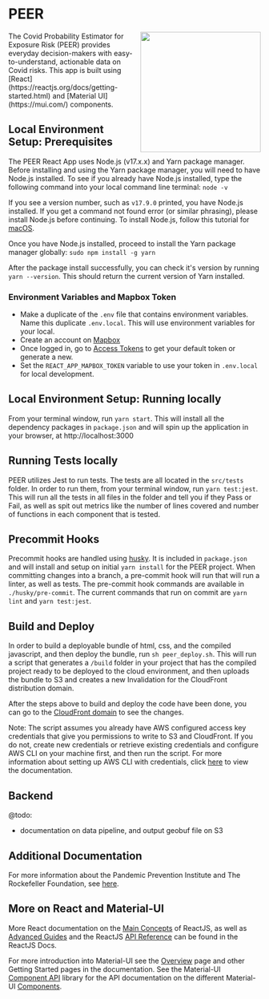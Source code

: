 # PEER 
<img src="https://user-images.githubusercontent.com/201428/165138572-711bb040-f827-473d-898b-1a325f00bbe1.png" align="right" width=240 />
The Covid Probability Estimator for Exposure Risk (PEER) provides everyday decision-makers with easy-to-understand, actionable data on Covid risks. This app is built using [React](https://reactjs.org/docs/getting-started.html) and [Material UI](https://mui.com/) components. 

## Local Environment Setup: Prerequisites
The PEER React App uses Node.js (v17.x.x) and Yarn package manager. Before installing and using the Yarn package manager, you will need to have Node.js installed. To see if you already have Node.js installed, type the following command into your local command line terminal:
```node -v```

If you see a version number, such as `v17.9.0` printed, you have Node.js installed. If you get a command not found error (or similar phrasing), please install Node.js before continuing. To install Node.js, follow this tutorial for [macOS](https://www.digitalocean.com/community/tutorials/how-to-install-node-js-and-create-a-local-development-environment-on-macos).

Once you have Node.js installed, proceed to install the Yarn package manager globally:
```sudo npm install -g yarn```

After the package install successfully, you can check it's version by running `yarn --version`. This should return the current version of Yarn installed.

### Environment Variables and Mapbox Token
- Make a duplicate of the `.env` file that contains environment variables. Name this duplicate `.env.local`. This will use environment variables for your local. 
- Create an account on [Mapbox](https://www.mapbox.com)
- Once logged in, go to [Access Tokens](https://account.mapbox.com/access-tokens/) to get your default token or generate a new.
- Set the `REACT_APP_MAPBOX_TOKEN` variable to use your token in `.env.local` for local development.

## Local Environment Setup: Running locally
From your terminal window, run `yarn start`. This will install all the dependency packages in `package.json` and will spin up the application in your browser, at http://localhost:3000

## Running Tests locally
PEER utilizes Jest to run tests. The tests are all located in the `src/tests` folder. In order to run them, from your terminal window, run `yarn test:jest`. This will run all the tests in all files in the folder and tell you if they Pass or Fail, as well as spit out metrics like the number of lines covered and number of functions in each component that is tested.

## Precommit Hooks
Precommit hooks are handled using [husky](https://typicode.github.io/husky/#/). It is included in `package.json` and will install and setup on initial `yarn install` for the PEER project.
When committing changes into a branch, a pre-commit hook will run that will run a linter, as well as tests. The pre-commit hook commands are available in `./husky/pre-commit`. The current commands that run on commit are `yarn lint` and `yarn test:jest`.

## Build and Deploy
In order to build a deployable bundle of html, css, and the compiled javascript, and then deploy the bundle, run `sh peer_deploy.sh`. This will run a script that generates a `/build` folder in your project that has the compiled project ready to be deployed to the cloud environment, and then uploads the bundle to S3 and creates a new Invalidation for the CloudFront distribution domain. 

After the steps above to build and deploy the code have been done, you can go to the [CloudFront domain](https://d6nv7otlairbs.cloudfront.net/) to see the changes.

Note: The script assumes you already have AWS configured access key credentials that give you permissions to write to S3 and CloudFront. If you do not, create new credentials or retrieve existing credentials and configure AWS CLI on your machine first, and then run the script. For more information about setting up AWS CLI with credentials, click [here](https://docs.aws.amazon.com/cli/latest/userguide/cli-configure-quickstart.html) to view the documentation.

## Backend
@todo:
- documentation on data pipeline, and output geobuf file on S3

## Additional Documentation
For more information about the Pandemic Prevention Institute and The Rockefeller Foundation, see [here](https://www.rockefellerfoundation.org/pandemicpreventioninstitute/).

## More on React and Material-UI
More React documentation on the [Main Concepts](https://reactjs.org/docs/hello-world.html) of ReactJS, as well as [Advanced Guides](https://reactjs.org/docs/accessibility.html) and the ReactJS [API Reference](https://reactjs.org/docs/react-api.html) can be found in the ReactJS Docs. 

For more introduction into Material-UI see the [Overview](https://mui.com/material-ui/getting-started/overview/) page and other Getting Started pages in the documentation. See the Material-UI [Component API](https://mui.com/material-ui/api/accordion/) library for the API documentation on the different Material-UI [Components](https://mui.com/material-ui/react-autocomplete/).
